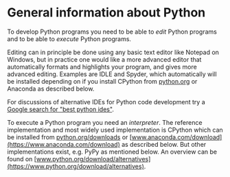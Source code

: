# General information about Python

To develop Python programs you need to be able to _edit_ Python programs and to be able to _execute_ Python programs.

Editing can in principle be done using any basic text editor like Notepad on Windows, but in practice one would like a more advanced editor that automatically formats and highlights your program, and gives more advanced editing. Examples are IDLE and Spyder, which automatically will be installed depending on if you install CPython from [python.org](https://www.python.org/) or Anaconda as described below.

For discussions of alternative IDEs for Python code development try a [Google search for "best python ides"](https://www.google.com/search?q=best+python+ides&oq=best+python+ides).

To execute a Python program you need an _interpreter_. The reference implementation and most widely used implementation is CPython which can be installed from [python.org/downloads](https://www.python.org/downloads) or [www.anaconda.com/download](https://www.anaconda.com/download) as described below. But other implementations exist, e.g. PyPy as mentioned below. An overview can be found on [www.python.org/download/alternatives](https://www.python.org/download/alternatives).
